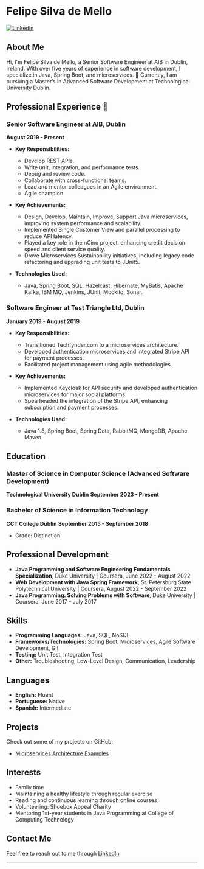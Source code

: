 # Felipe Silva de Mello

[![LinkedIn](https://img.shields.io/badge/LinkedIn-Connect-blue)](https://www.linkedin.com/in/felipesilvademello/)

## About Me

Hi, I'm Felipe Silva de Mello, a Senior Software Engineer at AIB in Dublin, Ireland. 
With over five years of experience in software development, I specialize in Java, Spring Boot, and microservices. 
🌱 Currently, I am pursuing a Master’s in Advanced Software Development at Technological University Dublin.

## Professional Experience 🔭

### Senior Software Engineer at AIB, Dublin
**August 2019 - Present**

- **Key Responsibilities:**
  - Develop REST APIs.
  - Write unit, integration, and performance tests.
  - Debug and review code.
  - Collaborate with cross-functional teams.
  - Lead and mentor colleagues in an Agile environment.
  - Agile champion
  
- **Key Achievements:**
  - Design, Develop, Maintain, Improve, Support Java microservices, improving system performance and scalability.
  - Implemented Single Customer View and parallel processing to reduce API latency.
  - Played a key role in the nCino project, enhancing credit decision speed and client service quality.
  - Drove Microservices Sustainability initiatives, including legacy code refactoring and upgrading unit tests to JUnit5.
  
- **Technologies Used:**
  - Java, Spring Boot, SQL, Hazelcast, Hibernate, MyBatis, Apache Kafka, IBM MQ, Jenkins, JUnit, Mockito, Sonar.

### Software Engineer at Test Triangle Ltd, Dublin
**January 2019 - August 2019**

- **Key Responsibilities:**
  - Transitioned Techfynder.com to a microservices architecture.
  - Developed authentication microservices and integrated Stripe API for payment processes.
  - Facilitated project management using agile methodologies.

- **Key Achievements:**
  - Implemented Keycloak for API security and developed authentication microservices for major social platforms.
  - Spearheaded the integration of the Stripe API, enhancing subscription and payment processes.

- **Technologies Used:**
  - Java 1.8, Spring Boot, Spring Data, RabbitMQ, MongoDB, Apache Maven.

## Education

### Master of Science in Computer Science (Advanced Software Development)
**Technological University Dublin**
**September 2023 - Present**

### Bachelor of Science in Information Technology
**CCT College Dublin**
**September 2015 - September 2018**
- Grade: Distinction

## Professional Development

- **Java Programming and Software Engineering Fundamentals Specialization**, Duke University | Coursera, June 2022 - August 2022
- **Web Development with Java Spring Framework**, St. Petersburg State Polytechnical University | Coursera, August 2022 - September 2022
- **Java Programming: Solving Problems with Software**, Duke University | Coursera, June 2017 - July 2017

## Skills

- **Programming Languages:** Java, SQL, NoSQL
- **Frameworks/Technologies:** Spring Boot, Microservices, Agile Software Development, Git
- **Testing:** Unit Test, Integration Test
- **Other:** Troubleshooting, Low-Level Design, Communication, Leadership

## Languages

- **English:** Fluent
- **Portuguese:** Native
- **Spanish:** Intermediate

## Projects

Check out some of my projects on GitHub:
- [Microservices Architecture Examples](https://github.com/felipeMello)

## Interests

- Family time
- Maintaining a healthy lifestyle through regular exercise
- Reading and continuous learning through online courses
- Volunteering: Shoebox Appeal Charity
- Mentoring 1st-year students in Java Programming at College of Computing Technology

## Contact Me

Feel free to reach out to me through [LinkedIn](https://www.linkedin.com/in/felipesilvademello/)

---
